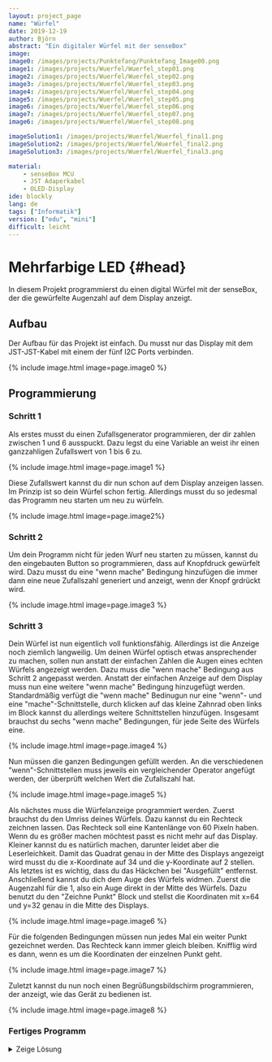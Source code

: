 ```yaml
---
layout: project_page
name: "Würfel"
date: 2019-12-19
author: Björn
abstract: "Ein digitaler Würfel mit der senseBox"
image: 
image0: /images/projects/Punktefang/Punktefang_Image00.png
image1: /images/projects/Wuerfel/Wuerfel_step01.png
image2: /images/projects/Wuerfel/Wuerfel_step02.png
image3: /images/projects/Wuerfel/Wuerfel_step03.png
image4: /images/projects/Wuerfel/Wuerfel_step04.png
image5: /images/projects/Wuerfel/Wuerfel_step05.png
image6: /images/projects/Wuerfel/Wuerfel_step06.png
image7: /images/projects/Wuerfel/Wuerfel_step07.png
image6: /images/projects/Wuerfel/Wuerfel_step08.png

imageSolution1: /images/projects/Wuerfel/Wuerfel_final1.png
imageSolution2: /images/projects/Wuerfel/Wuerfel_final2.png
imageSolution3: /images/projects/Wuerfel/Wuerfel_final3.png

material:
    - senseBox MCU
    - JST Adaperkabel
    - OLED-Display
ide: blockly  
lang: de
tags: ["Informatik"]
version: ["edu", "mini"]
difficult: leicht    
---
```

# Mehrfarbige LED {#head}

In diesem Projekt programmierst du einen digital Würfel mit der senseBox, der die gewürfelte Augenzahl auf dem Display anzeigt.

## Aufbau 
Der Aufbau für das Projekt ist einfach. Du musst nur das Display mit dem JST-JST-Kabel mit einem der fünf I2C Ports verbinden.

{% include image.html image=page.image0 %}

## Programmierung

### Schritt 1

Als erstes musst du einen Zufallsgenerator programmieren, der dir zahlen zwischen 1 und 6 ausspuckt. Dazu legst du eine Variable an weist ihr einen ganzzahligen Zufallswert von 1 bis 6 zu.

{% include image.html image=page.image1 %}

Diese Zufallswert kannst du dir nun schon auf dem Display anzeigen lassen. Im Prinzip ist so dein Würfel schon fertig. Allerdings musst du so jedesmal das Programm neu starten um neu zu würfeln.

{% include image.html image=page.image2%}

### Schritt 2
Um dein Programm nicht für jeden Wurf neu starten zu müssen, kannst du den eingebauten Button so programmieren, dass auf Knopfdruck gewürfelt wird. Dazu musst du eine "wenn mache" Bedingung hinzufügen die immer dann eine neue Zufallszahl generiert und anzeigt, wenn der Knopf grdrückt wird.

{% include image.html image=page.image3 %}

### Schritt 3
Dein Würfel ist nun eigentlich voll funktionsfähig. Allerdings ist die Anzeige noch ziemlich langweilig. Um deinen Würfel optisch etwas ansprechender zu machen, sollen nun anstatt der einfachen Zahlen die Augen eines echten Würfels angezeigt werden. Dazu muss die "wenn mache" Bedingung aus Schritt 2 angepasst werden. Anstatt der einfachen Anzeige auf dem Display muss nun eine weitere "wenn mache" Bedingung hinzugefügt werden. Standardmäßig verfügt die "wenn mache" Bedinugun nur eine "wenn"- und eine "mache"-Schnittstelle, durch klicken auf das kleine Zahnrad oben links im Block kannst du allerdings weitere Schnittstellen hinzufügen. Insgesamt brauchst du sechs "wenn mache" Bedingungen, für jede Seite des Würfels eine.

{% include image.html image=page.image4 %}

Nun müssen die ganzen Bedingungen gefüllt werden. An die verschiedenen "wenn"-Schnittstellen muss jeweils ein vergleichender Operator angefügt werden, der überprüft welchen Wert die Zufallszahl hat.

{% include image.html image=page.image5 %}

Als nächstes muss die Würfelanzeige programmiert werden. Zuerst brauchst du den Umriss deines Würfels. Dazu kannst du ein Rechteck zeichnen lassen. Das Rechteck soll eine Kantenlänge von 60 Pixeln haben. Wenn du es größer machen möchtest passt es nicht mehr auf das Display. Kleiner kannst du es natürlich machen, darunter leidet aber die Leserleichkeit. Damit das Quadrat genau in der Mitte des Displays angezeigt wird musst du die x-Koordinate auf 34 und die y-Koordinate auf 2 stellen. Als letztes ist es wichtig, dass du das Häckchen bei "Ausgefüllt" entfernst.
Anschließend kannst du dich dem Auge des Würfels widmen. Zuerst die Augenzahl für die 1, also ein Auge direkt in der Mitte des Würfels. Dazu benutzt du den "Zeichne Punkt" Block und stellst die Koordinaten mit x=64 und y=32 genau in die Mitte des Displays.

{% include image.html image=page.image6 %}

Für die folgenden Bedingungen müssen nun jedes Mal ein weiter Punkt gezeichnet werden. Das Rechteck kann immer gleich bleiben. Knifflig wird es dann, wenn es um die Koordinaten der einzelnen Punkt geht.

{% include image.html image=page.image7 %}

Zuletzt kannst du nun noch einen Begrüßungsbildschirm programmieren, der anzeigt, wie das Gerät zu bedienen ist.

{% include image.html image=page.image8 %}

### Fertiges Programm
<details><summary>Zeige Lösung</summary>
{% include image.html image=page.imageSolution1 %}
{% include image.html image=page.imageSolution2 %}
{% include image.html image=page.imageSolution3 %}
</p>
</details>